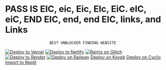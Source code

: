 # PASS IS EIC, eic, Eic, EIc, EiC. eIC, eiC, END EIC, end, end EIC, links, and Links

                        BEST UNBLOCKER FINDING WEBSITE

   [![Deploy to Vercel](https://vercel.com/button)](https://vercel.com/new/clone?repository-url=https://github.com/j7907/Doger)
   [![Deploy to Netlify](https://www.netlify.com/img/deploy/button.svg)](https://app.netlify.com/start/deploy?repository=https://github.com/j7907/Doger)
   [![Remix on Glitch](https://button.glitch.me/button.svg)](https://glitch.com/edit/#!/import/github/j7907/Doger)
   [![Deploy to Render](https://render.com/images/deploy-to-render-button.svg)](https://render.com/deploy?repo=https://github.com/j7907/Doger)
   [![Deploy on Railway](https://railway.app/button.svg)](https://railway.app/template/new?template=https://github.com/j7907/Doger)
   [Deploy on Koyeb](https://app.koyeb.com/deploy?repository=https://github.com/j7907/Doger)
   [Deploy on Cyclic](https://app.cyclic.sh/api/app/deploy?repo=https://github.com/j7907/Doger)
   [Import to Replit](https://replit.com/github/j7907/Doger)
